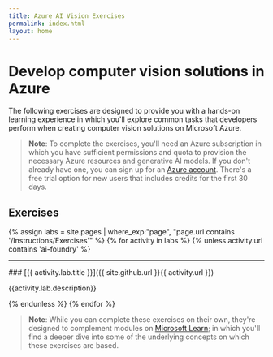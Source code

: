 ```yaml
---
title: Azure AI Vision Exercises
permalink: index.html
layout: home
---
```


# Develop computer vision solutions in Azure

The following exercises are designed to provide you with a hands-on learning experience in which you'll explore common tasks that developers perform when creating computer vision solutions on Microsoft Azure.

> **Note**: To complete the exercises, you'll need an Azure subscription in which you have sufficient permissions and quota to provision the necessary Azure resources and generative AI models. If you don't already have one, you can sign up for an [Azure account](https://azure.microsoft.com/free). There's a free trial option for new users that includes credits for the first 30 days.

## Exercises

{% assign labs = site.pages | where_exp:"page", "page.url contains '/Instructions/Exercises'" %}
{% for activity in labs  %}
{% unless activity.url contains 'ai-foundry' %}
<hr>
### [{{ activity.lab.title }}]({{ site.github.url }}{{ activity.url }})

{{activity.lab.description}}

{% endunless %} 
{% endfor %}

> **Note**: While you can complete these exercises on their own, they're designed to complement modules on [Microsoft Learn](https://learn.microsoft.com/training/paths/create-computer-vision-solutions-azure-ai/); in which you'll find a deeper dive into some of the underlying concepts on which these exercises are based.

